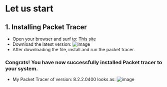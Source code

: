 # Let us start

## 1. Installing Packet Tracer
  - Open your browser and surf to: [This site](https://www.computernetworkingnotes.com/ccna-study-guide/download-packet-tracer-for-windows-and-linux.html)
  - Download the latest version: ![image](https://github.com/SirJosh-i/Simple-Internet-Simulation-using-Packet-Tracer/assets/69949528/f02d720e-2b28-4fda-9a30-ace28bc0d47b)
  - After downloading the file, install and run the packet tracer.

### Congrats! You have now successfully installed Packet tracer to your system.

  - My Packet Tracer of version: 8.2.2.0400 looks as:
    ![image](https://github.com/SirJosh-i/Simple-Internet-Simulation-using-Packet-Tracer/assets/69949528/6211341c-f73d-416a-a9c5-23e96f0cced1)


